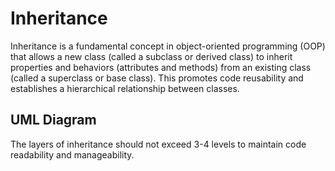 # Inheritance

Inheritance is a fundamental concept in object-oriented programming (OOP) that allows a new class (called a subclass or derived class) to inherit properties and behaviors (attributes and methods) from an existing class (called a superclass or base class). This promotes code reusability and establishes a hierarchical relationship between classes.

## UML Diagram

The layers of inheritance should not exceed 3-4 levels to maintain code readability and manageability.
